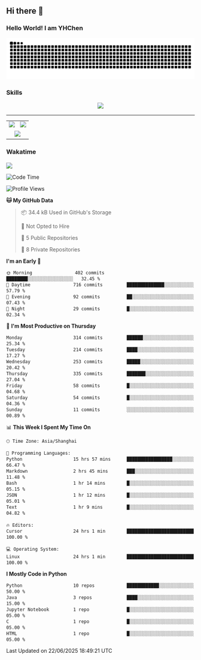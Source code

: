 
## Hi there 👋

<!--
**YHChen0511/YHChen0511** is a ✨ _special_ ✨ repository because its `README.md` (this file) appears on your GitHub profile.

Here are some ideas to get you started:

- 🔭 I’m currently working on ...
- 🌱 I’m currently learning ...
- 👯 I’m looking to collaborate on ...
- 🤔 I’m looking for help with ...
- 💬 Ask me about ...
- 📫 How to reach me: ...
- 😄 Pronouns: ...
- ⚡ Fun fact: ...
-->
### Hello World!  I am YHChen

![](https://raw.githubusercontent.com/YHChen0511/YHChen0511/refs/heads/output/github-contribution-grid-snake.svg)

### Skills

<p align="center">
  <a href="https://skillicons.dev">
    <img src="https://skillicons.dev/icons?i=python,cpp,java,c,pytorch,git,docker,latex,mysql,linux,vscode" />
  </a>
</p>

---
<div align="center">
  <table style="width:100%;">
    <tr>
      <!-- 第一个图片 -->
      <td align="center">
        <img height='200' src="https://github-readme-stats.vercel.app/api?username=YHChen0511&show_icons=true" />
      </td>
      <!-- 第二个图片 -->
      <td align="center">
        <img height='200' src="https://github-readme-stats.vercel.app/api/top-langs/?username=YHChen0511&layout=compact" />
      </td>
    </tr>
    <!-- 第三个图片 -->
    <tr>
      <td colspan="2" align="center">
        <img height="220" src="https://github-readme-activity-graph.vercel.app/graph?username=YHChen0511&theme=github-compact&hide_border=true&area=true" />
      </td>
    </tr>
  </table>
</div>

### Wakatime
<img align="center" src="https://github-readme-stats.vercel.app/api/wakatime?username=YHChen0511&theme=transparent&hide_border=true&layout=compact&langs_count=20&range=last_30_days" />

<!--START_SECTION:waka-->
![Code Time](http://img.shields.io/badge/Code%20Time-314%20hrs%2032%20mins-blue)

![Profile Views](http://img.shields.io/badge/Profile%20Views-1-blue)

**🐱 My GitHub Data** 

> 📦 34.4 kB Used in GitHub's Storage 
 > 
> 🚫 Not Opted to Hire
 > 
> 📜 5 Public Repositories 
 > 
> 🔑 8 Private Repositories 
 > 
**I'm an Early 🐤** 

```text
🌞 Morning                402 commits         ████████░░░░░░░░░░░░░░░░░   32.45 % 
🌆 Daytime                716 commits         ██████████████░░░░░░░░░░░   57.79 % 
🌃 Evening                92 commits          ██░░░░░░░░░░░░░░░░░░░░░░░   07.43 % 
🌙 Night                  29 commits          █░░░░░░░░░░░░░░░░░░░░░░░░   02.34 % 
```
📅 **I'm Most Productive on Thursday** 

```text
Monday                   314 commits         ██████░░░░░░░░░░░░░░░░░░░   25.34 % 
Tuesday                  214 commits         ████░░░░░░░░░░░░░░░░░░░░░   17.27 % 
Wednesday                253 commits         █████░░░░░░░░░░░░░░░░░░░░   20.42 % 
Thursday                 335 commits         ███████░░░░░░░░░░░░░░░░░░   27.04 % 
Friday                   58 commits          █░░░░░░░░░░░░░░░░░░░░░░░░   04.68 % 
Saturday                 54 commits          █░░░░░░░░░░░░░░░░░░░░░░░░   04.36 % 
Sunday                   11 commits          ░░░░░░░░░░░░░░░░░░░░░░░░░   00.89 % 
```


📊 **This Week I Spent My Time On** 

```text
🕑︎ Time Zone: Asia/Shanghai

💬 Programming Languages: 
Python                   15 hrs 57 mins      █████████████████░░░░░░░░   66.47 % 
Markdown                 2 hrs 45 mins       ███░░░░░░░░░░░░░░░░░░░░░░   11.48 % 
Bash                     1 hr 14 mins        █░░░░░░░░░░░░░░░░░░░░░░░░   05.15 % 
JSON                     1 hr 12 mins        █░░░░░░░░░░░░░░░░░░░░░░░░   05.01 % 
Text                     1 hr 9 mins         █░░░░░░░░░░░░░░░░░░░░░░░░   04.82 % 

🔥 Editors: 
Cursor                   24 hrs 1 min        █████████████████████████   100.00 % 

💻 Operating System: 
Linux                    24 hrs 1 min        █████████████████████████   100.00 % 
```

**I Mostly Code in Python** 

```text
Python                   10 repos            ████████████░░░░░░░░░░░░░   50.00 % 
Java                     3 repos             ████░░░░░░░░░░░░░░░░░░░░░   15.00 % 
Jupyter Notebook         1 repo              █░░░░░░░░░░░░░░░░░░░░░░░░   05.00 % 
C                        1 repo              █░░░░░░░░░░░░░░░░░░░░░░░░   05.00 % 
HTML                     1 repo              █░░░░░░░░░░░░░░░░░░░░░░░░   05.00 % 
```




 Last Updated on 22/06/2025 18:49:21 UTC
<!--END_SECTION:waka-->
